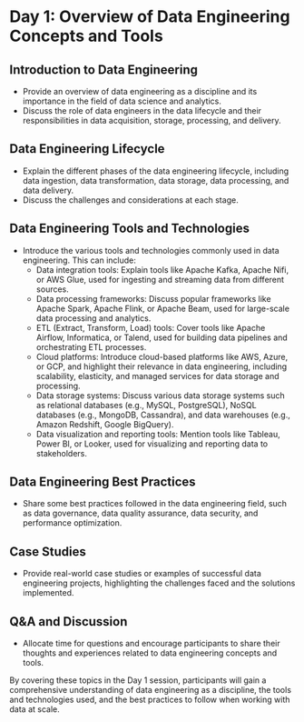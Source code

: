 # Day 1: Overview of Data Engineering Concepts and Tools

## Introduction to Data Engineering
- Provide an overview of data engineering as a discipline and its importance in the field of data science and analytics.
- Discuss the role of data engineers in the data lifecycle and their responsibilities in data acquisition, storage, processing, and delivery.

## Data Engineering Lifecycle
- Explain the different phases of the data engineering lifecycle, including data ingestion, data transformation, data storage, data processing, and data delivery.
- Discuss the challenges and considerations at each stage.

## Data Engineering Tools and Technologies
- Introduce the various tools and technologies commonly used in data engineering. This can include:
  - Data integration tools: Explain tools like Apache Kafka, Apache Nifi, or AWS Glue, used for ingesting and streaming data from different sources.
  - Data processing frameworks: Discuss popular frameworks like Apache Spark, Apache Flink, or Apache Beam, used for large-scale data processing and analytics.
  - ETL (Extract, Transform, Load) tools: Cover tools like Apache Airflow, Informatica, or Talend, used for building data pipelines and orchestrating ETL processes.
  - Cloud platforms: Introduce cloud-based platforms like AWS, Azure, or GCP, and highlight their relevance in data engineering, including scalability, elasticity, and managed services for data storage and processing.
  - Data storage systems: Discuss various data storage systems such as relational databases (e.g., MySQL, PostgreSQL), NoSQL databases (e.g., MongoDB, Cassandra), and data warehouses (e.g., Amazon Redshift, Google BigQuery).
  - Data visualization and reporting tools: Mention tools like Tableau, Power BI, or Looker, used for visualizing and reporting data to stakeholders.

## Data Engineering Best Practices
- Share some best practices followed in the data engineering field, such as data governance, data quality assurance, data security, and performance optimization.

## Case Studies
- Provide real-world case studies or examples of successful data engineering projects, highlighting the challenges faced and the solutions implemented.

## Q&A and Discussion
- Allocate time for questions and encourage participants to share their thoughts and experiences related to data engineering concepts and tools.

By covering these topics in the Day 1 session, participants will gain a comprehensive understanding of data engineering as a discipline, the tools and technologies used, and the best practices to follow when working with data at scale.

